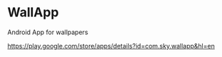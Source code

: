 # WallApp
Android App for wallpapers

https://play.google.com/store/apps/details?id=com.sky.wallapp&hl=en

